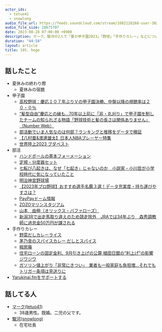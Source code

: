 ```yaml
---
actor_ids:
  - tetuo41
  - snowlong
audio_file_url: https://feeds.soundcloud.com/stream/1602128268-user-302747142-yarukinai-195.mp3
audio_file_size: 28675707
date: 2023-08-28 07:00:00 +0900
description: マーク、駿河の2人で「夏の甲子園2023」「野球」「手作りカレー」などについて話しました。
duration: "44:58"
layout: article
title: 195. hoge
---
```


## 話したこと
- 夏休みの終わり際
  - 夏休みの宿題
- 甲子園
  - [高校野球：慶応１０７年ぶりＶの甲子園決勝、中盤以降の視聴率は２０・０％](https://www.yomiuri.co.jp/sports/koshien/summer/20230824-OYT1T50205/)
  - [“髪型自由”慶応との縁も…70年以上前に「非・丸刈り」で甲子園を制したチームの知られざる物語「野球技術と髪の長さは関係ありません」（Number Web）](https://news.yahoo.co.jp/articles/60b1ce07692014d7668c58f80bf76521fd798a8a)
  - [部活動でいま人気なのは何部？ランキングと推移をデータで検証](https://jugo-blog.com/whats-popular-club)
  - [【八村塁&渡邊雄太】日本人NBAプレーヤー特集](https://basketballking.jp/news/world/nba/fixed/403468.html)
  - [世界陸上2023 ブダペスト](https://www.tbs.co.jp/seriku/)
- 部活
  - [ハンドボールの基本フォーメーション](https://handball8.com/handball-formation/)
  - [定規・分度器セット](https://www.amazon.co.jp/dp/B007RIDNBG/)
  - [七転び八起きは、なぜ「七起き」じゃないのか　小説家・小川哲が小学校時代に気になっていたこと](https://dot.asahi.com/articles/-/196379?page=1)
  - [明治神宮野球場](http://www.jingu-stadium.com/)
  - [【2023年プロ野球】おすすめ選手名鑑３選！データ充実度・持ち運びやすさは？](https://base-info.com/meikan-2020)
  - [PayPayドーム情報](https://www.softbankhawks.co.jp/stadium/)
  - [ZOZOマリンスタジアム](https://www.marines.co.jp/stadium/)
  - [山本　由伸（オリックス・バファローズ）](https://npb.jp/bis/players/53355134.html)
  - [新潟3Rで出走馬取り違えのため競走除外　JRAでは34年ぶり　森秀調教師に過怠金50万円が課される](https://news.netkeiba.com/?pid=news_view&no=239250)
- 手作りカレー
  - [野菜だしカレーライス](https://www.kubara.jp/recipe/2443/)
  - [茅乃舎のスパイスカレー だしとスパイス](https://www.kubara.jp/special/dashi_spice_curry/)
  - [椒房庵](https://www.kubara.jp/shoplist/shobouan/)
  - [住宅ローンの固定金利、9月引き上げの公算 植田日銀の“利上げ”の影響ジワジワ](https://www.nikkan-gendai.com/articles/view/money/328091)
  - [ガソリン値上がり「非常にきつい」　業者も一般家庭も負担増…それでもトリガー条項は見送りに](https://www.tokyo-np.co.jp/article/272799)
- [Yarukinai.fmをサポートする](https://note.com/tetuo41/circle)

## 話してる人
- [マーク(tetuo41)](https://twitter.com/tetuo41)
  - 38歳男性。既婚。二児の父です。
- [駿河(snowlong)](https://twitter.com/_snowlong)
  - 在宅社長
